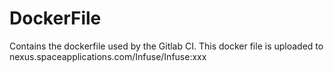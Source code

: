 # DockerFile

Contains the dockerfile used by the Gitlab CI.
This docker file is uploaded to nexus.spaceapplications.com/Infuse/Infuse:xxx
